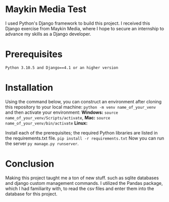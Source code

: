 # Maykin Media Test
I used Python's Django framework to build this project. I received this Django exercise from Maykin Media, where I hope to secure an internship to advance my skills as a Django developer.

# Prerequisites
`Python 3.10.5 and Django==4.1 or an higher version`

# Installation
Using the command below, you can construct an environment after cloning this repository to your local machine:
`python -m venv name_of_your_venv` and then activate your environment: **Windows:** `source name_of_your_venv/Scripts/activate`, **Mac:** `source name_of_your_venv/bin/activate` **Linux:** 

Install each of the prerequisites; the required Python libraries are listed in the requirements.txt file. `pip install -r requirements.txt`
Now you can run the server `py manage.py runserver`.

# Conclusion
Making this project taught me a ton of new stuff. such as sqlite databases and django custom management commands. I utilized the Pandas package, which I had familiarity with, to read the csv files and enter them into the database for this project. 
